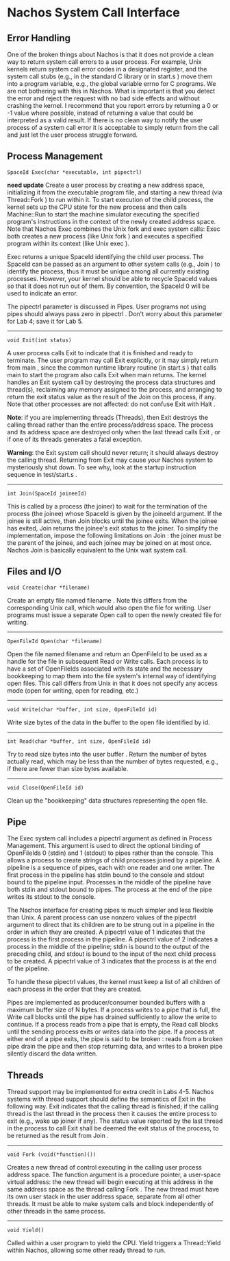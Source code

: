 # Nachos System Call Interface

## Error Handling

One of the broken things about Nachos is that it does not provide a
clean way to return system call errors to a user process. For example,
Unix kernels return system call error codes in a designated register,
and the system call stubs (e.g., in the standard C library or in
start.s ) move them into a program variable, e.g., the global variable
errno for C programs. We are not bothering with this in Nachos. What
is important is that you detect the error and reject the request with
no bad side effects and without crashing the kernel. I recommend that
you report errors by returning a 0 or -1 value where possible, instead
of returning a value that could be interpreted as a valid result. If
there is no clean way to notify the user process of a system call
error it is acceptable to simply return from the call and just let the
user process struggle forward.


## Process Management

```
SpaceId Exec(char *executable, int pipectrl)
```

**need update** Create a user process by creating a new address space,
initializing it from the executable program file, and starting a new
thread (via Thread::Fork ) to run within it. To start execution of the
child process, the kernel sets up the CPU state for the new process
and then calls Machine::Run to start the machine simulator executing
the specified program's instructions in the context of the newly
created address space. Note that Nachos Exec combines the Unix fork
and exec system calls: Exec both creates a new process (like Unix fork
) and executes a specified program within its context (like Unix exec
).

Exec returns a unique SpaceId identifying the child user process. The
SpaceId can be passed as an argument to other system calls (e.g., Join
) to identify the process, thus it must be unique among all currently
existing processes. However, your kernel should be able to recycle
SpaceId values so that it does not run out of them. By convention, the
SpaceId 0 will be used to indicate an error.

The pipectrl parameter is discussed in Pipes. User programs not using
pipes should always pass zero in pipectrl . Don't worry about this
parameter for Lab 4; save it for Lab 5.

---

```
void Exit(int status)
```

A user process calls Exit to indicate that it is finished and ready to
terminate. The user program may call Exit explicitly, or it may simply
return from main , since the common runtime library routine (in
start.s ) that calls main to start the program also calls Exit when
main returns. The kernel handles an Exit system call by destroying the
process data structures and thread(s), reclaiming any memory assigned
to the process, and arranging to return the exit status value as the
result of the Join on this process, if any. Note that other processes
are not affected: do not confuse Exit with Halt .

**Note**: if you are implementing threads (Threads), then Exit
destroys the calling thread rather than the entire process/address
space. The process and its address space are destroyed only when the
last thread calls Exit , or if one of its threads generates a fatal
exception.

**Warning**: the Exit system call should never return; it should
always destroy the calling thread. Returning from Exit may cause your
Nachos system to mysteriously shut down. To see why, look at the
startup instruction sequence in test/start.s .

---

```
int Join(SpaceId joineeId)
```

This is called by a process (the joiner) to wait for the termination
of the process (the joinee) whose SpaceId is given by the joineeId
argument. If the joinee is still active, then Join blocks until the
joinee exits. When the joinee has exited, Join returns the joinee's
exit status to the joiner. To simplify the implementation, impose the
following limitations on Join : the joiner must be the parent of the
joinee, and each joinee may be joined on at most once. Nachos Join is
basically equivalent to the Unix wait system call.


## Files and I/O

```
void Create(char *filename)
```

Create an empty file named filename . Note this differs from the
corresponding Unix call, which would also open the file for writing.
User programs must issue a separate Open call to open the newly
created file for writing.

---

```
OpenFileId Open(char *filename)
```

Open the file named filename and return an OpenFileId to be used as a
handle for the file in subsequent Read or Write calls. Each process is
to have a set of OpenFileIds associated with its state and the
necessary bookkeeping to map them into the file system's internal way
of identifying open files. This call differs from Unix in that it does
not specify any access mode (open for writing, open for reading, etc.)

---

```
void Write(char *buffer, int size, OpenFileId id)
```

Write size bytes of the data in the buffer to the open file identified by id.

---

```
int Read(char *buffer, int size, OpenFileId id)
```

Try to read size bytes into the user buffer . Return the number of
bytes actually read, which may be less than the number of bytes
requested, e.g., if there are fewer than size bytes available.

---

```
void Close(OpenFileId id)
```

Clean up the "bookkeeping" data structures representing the open file.

## Pipe

The Exec system call includes a pipectrl argument as defined in
Process Management. This argument is used to direct the optional
binding of OpenFileIds 0 (stdin) and 1 (stdout) to pipes rather than
the console. This allows a process to create strings of child
processes joined by a pipeline. A pipeline is a sequence of pipes,
each with one reader and one writer. The first process in the pipeline
has stdin bound to the console and stdout bound to the pipeline input.
Processes in the middle of the pipeline have both stdin and stdout
bound to pipes. The process at the end of the pipe writes its stdout
to the console.

The Nachos interface for creating pipes is much simpler and less
flexible than Unix. A parent process can use nonzero values of the
pipectrl argument to direct that its children are to be strung out in
a pipeline in the order in which they are created. A pipectrl value of
1 indicates that the process is the first process in the pipeline. A
pipectrl value of 2 indicates a process in the middle of the pipeline;
stdin is bound to the output of the preceding child, and stdout is
bound to the input of the next child process to be created. A pipectrl
value of 3 indicates that the process is at the end of the pipeline.

To handle these pipectrl values, the kernel must keep a list of all
children of each process in the order that they are created.

Pipes are implemented as producer/consumer bounded buffers with a
maximum buffer size of N bytes. If a process writes to a pipe that is
full, the Write call blocks until the pipe has drained sufficiently to
allow the write to continue. If a process reads from a pipe that is
empty, the Read call blocks until the sending process exits or writes
data into the pipe. If a process at either end of a pipe exits, the
pipe is said to be broken : reads from a broken pipe drain the pipe
and then stop returning data, and writes to a broken pipe silently
discard the data written.

## Threads

Thread support may be implemented for extra credit in Labs 4-5. Nachos
systems with thread support should define the semantics of Exit in the
following way. Exit indicates that the calling thread is finished; if
the calling thread is the last thread in the process then it causes
the entire process to exit (e.g., wake up joiner if any). The status
value reported by the last thread in the process to call Exit shall be
deemed the exit status of the process, to be returned as the result
from Join .

---

```
void Fork (void(*function)())
```

Creates a new thread of control executing in the calling user process
address space. The function argument is a procedure pointer, a
user-space virtual address: the new thread will begin executing at
this address in the same address space as the thread calling Fork .
The new thread must have its own user stack in the user address space,
separate from all other threads. It must be able to make system calls
and block independently of other threads in the same process.

---

```
void Yield()
```

Called within a user program to yield the CPU. Yield triggers a
Thread::Yield within Nachos, allowing some other ready thread to run.
